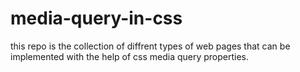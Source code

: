 # media-query-in-css
this repo is the collection of diffrent types of web pages that can be implemented with the help of css media query properties.
